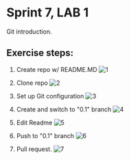 # Sprint 7, LAB 1

Git introduction.

## Exercise steps:

1. Create repo w/ README.MD
![1](https://github.com/txrm/edix-S7L1/blob/0.1/screencaps/1.png?raw=true)

2. Clone repo
![2](https://github.com/txrm/edix-S7L1/blob/0.1/screencaps/2.png?raw=true)

3. Set up Git configuration
![3](https://github.com/txrm/edix-S7L1/blob/0.1/screencaps/3.png?raw=true)

4. Create and switch to "0.1" branch
![4](https://github.com/txrm/edix-S7L1/blob/0.1/screencaps/4.png?raw=true)

5. Edit Readme
![5](https://github.com/txrm/edix-S7L1/blob/0.1/screencaps/5.png?raw=true)

6. Push to "0.1" branch
![6](https://github.com/txrm/edix-S7L1/blob/0.1/screencaps/6.png?raw=true)

7. Pull request.
![7](https://github.com/txrm/edix-S7L1/blob/0.1/screencaps/7.png?raw=true)
